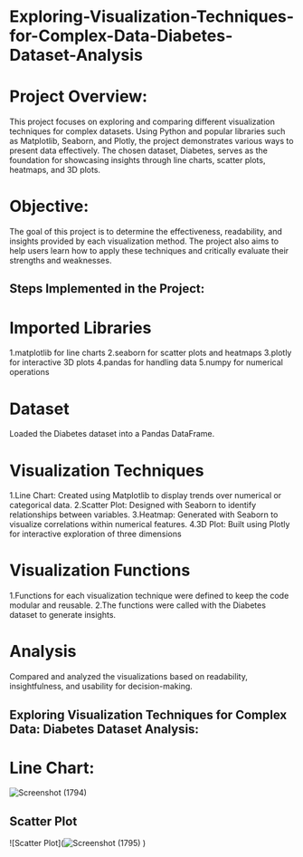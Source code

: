 # Exploring-Visualization-Techniques-for-Complex-Data-Diabetes-Dataset-Analysis
# Project Overview:
This project focuses on exploring and comparing different visualization techniques for complex datasets. Using Python and popular libraries such as Matplotlib, Seaborn, and Plotly, the project demonstrates various ways to present data effectively. The chosen dataset, Diabetes, serves as the foundation for showcasing insights through line charts, scatter plots, heatmaps, and 3D plots.
# Objective:
The goal of this project is to determine the effectiveness, readability, and insights provided by each visualization method. The project also aims to help users learn how to apply these techniques and critically evaluate their strengths and weaknesses.
## Steps Implemented in the Project:
# Imported Libraries
1.matplotlib for line charts
2.seaborn for scatter plots and heatmaps
3.plotly for interactive 3D plots
4.pandas for handling data
5.numpy for numerical operations
# Dataset 
Loaded the Diabetes dataset into a Pandas DataFrame.
# Visualization Techniques
1.Line Chart: Created using Matplotlib to display trends over numerical or categorical data.
2.Scatter Plot: Designed with Seaborn to identify relationships between variables.
3.Heatmap: Generated with Seaborn to visualize correlations within numerical features.
4.3D Plot: Built using Plotly for interactive exploration of three dimensions
# Visualization Functions
1.Functions for each visualization technique were defined to keep the code modular and reusable.
2.The functions were called with the Diabetes dataset to generate insights.
# Analysis
Compared and analyzed the visualizations based on readability, insightfulness, and usability for decision-making.


## Exploring Visualization Techniques for Complex Data: Diabetes Dataset Analysis:
# Line Chart:
![Screenshot (1794)](https://github.com/user-attachments/assets/3fa87221-e576-452e-9c3c-3067b0edc49a)

## Scatter Plot
![Scatter Plot](![Screenshot (1795)](https://github.com/user-attachments/assets/327d5414-e455-4e21-af38-0234677df9bc)
)



